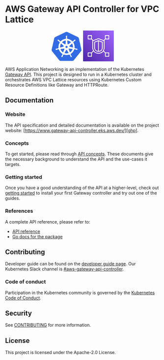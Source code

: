 # AWS Gateway API Controller for VPC Lattice

<p align="center">
    <img src="docs/images/kubernetes_icon.svg" alt="Kubernetes logo" width="100" /> 
    <img src="docs/images/controller.png" alt="AWS Load Balancer logo" width="100" />
</p>

AWS Application Networking is an implementation of the Kubernetes [Gateway API](https://gateway-api.sigs.k8s.io/). This project is designed to run in a Kubernetes cluster and orchestrates AWS VPC Lattice resources using Kubernetes Custom Resource Definitions like Gateway and HTTPRoute.

## Documentation

### Website

The API specification and detailed documentation is available on the project
website: [https://www.gateway-api-controller.eks.aws.dev/][ghp].

### Concepts

To get started, please read through [API concepts][concepts]. These documents give the necessary background to understand the API and the use-cases it targets.

### Getting started

Once you have a good understanding of the API at a higher-level, check out
[getting started][getting-started] to install your first Gateway controller and try out
one of the guides.

### References

A complete API reference, please refer to:

- [API reference][spec]
- [Go docs for the package][godoc]

## Contributing

Developer guide can be found on the [developer guide page][dev].
Our Kubernetes Slack channel is [#aws-gateway-api-controller][slack].

### Code of conduct

Participation in the Kubernetes community is governed by the
[Kubernetes Code of Conduct](code-of-conduct.md).

## Security

See [CONTRIBUTING](CONTRIBUTING.md#security-issue-notifications) for more information.

## License

This project is licensed under the Apache-2.0 License.

[ghp]: https://www.gateway-api-controller.eks.aws.dev/
[dev]: https://www.gateway-api-controller.eks.aws.dev/contributing/developer/
[slack]: https://kubernetes.slack.com/messages/aws-gateway-api-controller
[getting-started]: https://www.gateway-api-controller.eks.aws.dev/guides/getstarted/
[spec]: https://www.gateway-api-controller.eks.aws.dev/api-reference/
[concepts]: https://www.gateway-api-controller.eks.aws.dev/concepts/
[gh_release]: https://github.com/aws/aws-application-networking-k8s/releases/tag/v1.0.1
[godoc]: https://www.gateway-api-controller.eks.aws.dev/
